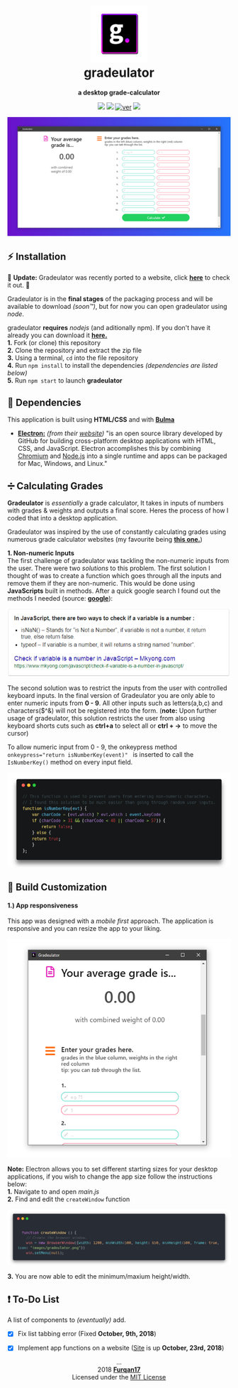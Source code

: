 <h1 align="center">
  <img src="media/gradeulator%20icon/gradeulator.png" title="The gradeulator Logo" width="25%">
  <br> gradeulator
</h1>

<p align="center"> <b> a desktop grade-calculator </b> </p>

<p align="center">
  <a href="https://electronjs.org/"><img src="https://img.shields.io/badge/electron-2.0.8-8240ac.svg"></a>
  <a href="https://github.com/Furqan17/gradeulator/blob/master/package.json"><img src="https://img.shields.io/badge/version-1.0.1-40c123.svg"></a>
  <a href="https://technet.microsoft.com/en-us/library/bb496995.aspx"><img src="https://img.shields.io/badge/platform(s)-win64%20%7C%20osx-red.svg" alt="ver"></a>
  <a href="https://opensource.org/licenses/MIT"><img src="https://img.shields.io/badge/license-MIT-ff69b4.svg"></a>
</p>

<div align="center">
  <a href="https://raw.githubusercontent.com/Furqan17/gradeulator/master/media/gradeulator-src/calculate-purple-bg.PNG" target="_blank">
    <img src="https://raw.githubusercontent.com/Furqan17/gradeulator/master/media/gradeulator-src/calculate-purple-bg.PNG" title="Gradeulator-Electron">
  </a>
</div>

## :zap: Installation  
:tada: **Update:** Gradeulator was recently ported to a website, click **[here](https://furqan17.github.io/gradeulator)** to check it out. :tada:

Gradeulator is in the **final stages** of the packaging process and will be available to download *(soon™)*, but for now you can open gradeulator using *node*. 
  
gradeulator **requires** _nodejs_ (and aditionally npm). If you don't have it already you can download it **[here.](https://nodejs.org/en/)**  
**1.** Fork (or clone) this repository  
**2.** Clone the repository and extract the zip file  
**3.** Using a terminal, `cd` into the file repository  
**4.** Run `npm install` to install the dependencies *(dependencies are listed below)*  
**5.** Run `npm start` to launch **gradeulator**

## :open_file_folder: Dependencies
This application is built using **HTML/CSS** and with **[Bulma](https://bulma.io/)**

- **[Electron:](https://electronjs.org)** *(from their [website](https://electronjs.org/docs/tutorial/about))* "is an open source library developed by GitHub for building cross-platform desktop applications with HTML, CSS, and JavaScript. Electron accomplishes this by combining [Chromium](https://www.chromium.org/Home) and [Node.js](https://nodejs.org/en/) into a single runtime and apps can be packaged for Mac, Windows, and Linux."

## :heavy_division_sign: Calculating Grades
**Gradeulator** is *essentially* a grade calculator, It takes in inputs of numbers with grades & weights and outputs a final score. Heres the process of how I coded that into a desktop application.

Gradeulator was inspired by the use of constantly calculating grades using numerous grade calculator websites (my favourite being **[this one.](http://www.benegg.net/grade_calculator.html)**)

**1. Non-numeric Inputs**  
The first challenge of gradeulator was tackling the non-numeric inputs from the user. There were two *solutions* to this problem. The first solution I thought of was to create a function which goes through all the inputs and remove them if they are non-numeric. This would be done using **JavaScripts** built in methods. After a quick google search I found out the methods I needed (source: **[google](https://www.google.ca/)**): 
<p align="center">
  <a href="http://bfy.tw/KSjZ">
  <img src="https://raw.githubusercontent.com/Furqan17/gradeulator/master/media-calculate/javascript-google-search.PNG" title="just a google search">
  </a>
</p>

The second solution was to restrict the inputs from the user with controlled keyboard inputs. In the final version of Gradeulator you are only able to enter numeric inputs from **0 - 9**. All other inputs such as letters(a,b,c) and characters($^&) will not be registered into the form.  (**note:** Upon further usage of gradeulator, this solution restricts the user from also using keyboard shorts cuts such as **ctrl+a** to select all or **ctrl + ->** to move the cursor)  

To allow numeric input from 0 - 9, the onkeypress method ```onkeypress="return isNumberKey(event)" ``` is inserted to call the ```IsNumberKey()``` method on every input field.  
<p align="center">
  <a href="https://stackoverflow.com/questions/19966417/prevent-typing-non-numeric-in-input-type-number">
    <img src="https://raw.githubusercontent.com/Furqan17/gradeulator/master/media-calculate/isNumberKey-function-setiTheme.png" title="isNumberKey()">
  </a>
</p>

## :wrench: Build Customization

#### 1.) App responsiveness
This app was designed with a *mobile first* approach. The application is responsive and you can resize the app to your liking.
<p align="center">
  <img src="https://raw.githubusercontent.com/Furqan17/gradeulator/master/media/gradeulator-src/white-bg/responsive-white-bg.PNG" title="Responsive gradeulator">
</p>

**Note:** Electron allows you to set different starting sizes for your desktop applications, if you wish to change the app size follow the instructions below:  
**1.** Navigate to and open *main.js*   
**2.** Find and edit the `createWindow` function
<p align="center">
  <img src="https://raw.githubusercontent.com/Furqan17/gradeulator/master/media/gradeulator-src/resize-mainjs.png" title="The file to edit">
</p>

**3.** You are now able to edit the minimum/maxium height/width.
                                                                                                             
## :heavy_exclamation_mark: To-Do List
A list of components to *(eventually)* add.
- [x] Fix list tabbing error (Fixed **October, 9th, 2018**)  
- [x] Implement app functions on a website ([Site](https://furqan17.github.io/gradeulator) is up **October, 23rd, 2018**)


<p align="center"> ...
  <br>2018 <a href="https://github.com/Furqan17"><strong>Furqan17</strong></a>
  <br> Licensed under the <a href="https://github.com/Furqan17/crypto-desk/blob/master/LICENSE">MIT License</a>
</p>

